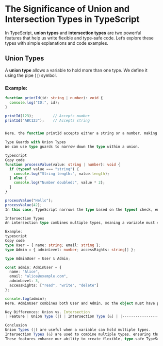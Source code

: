 # The Significance of Union and Intersection Types in TypeScript

In TypeScript, **union types** and **intersection types** are two powerful features that help us write flexible and type-safe code. Let’s explore these types with simple explanations and code examples.

## Union Types

A **union type** allows a variable to hold more than one type. We define it using the pipe (`|`) symbol.

### Example:

```typescript
function printId(id: string | number): void {
  console.log("ID:", id);
}

printId(123);         // Accepts number
printId("ABC123");    // Accepts string


Here, the function printId accepts either a string or a number, making it flexible for different data types.

Type Guards with Union Types
We can use type guards to narrow down the type within a union.

typescript
Copy code
function processValue(value: string | number): void {
  if (typeof value === "string") {
    console.log("String length:", value.length);
  } else {
    console.log("Number doubled:", value * 2);
  }
}

processValue("Hello");
processValue(42);
In this case, TypeScript narrows the type based on the typeof check, ensuring we handle strings and numbers differently.

Intersection Types
An intersection type combines multiple types, meaning a variable must satisfy all types at once. We define it using the ampersand (&) symbol.

Example:
typescript
Copy code
type User = { name: string; email: string };
type Admin = { adminLevel: number; accessRights: string[] };

type AdminUser = User & Admin;

const admin: AdminUser = {
  name: "Alice",
  email: "alice@example.com",
  adminLevel: 3,
  accessRights: ["read", "write", "delete"]
};

console.log(admin);
Here, AdminUser combines both User and Admin, so the object must have properties from both types.

Key Differences: Union vs. Intersection
| Feature | Union Type (|) | Intersection Type (&) | |-----------------|--------------------------------|-------------------------------------| | Meaning | "This or that" | "This and that" | | Use Cases | Flexible inputs, dynamic data | Combining multiple roles/structures |

Conclusion
Union Types (|) are useful when a variable can hold multiple types.
Intersection Types (&) are used to combine multiple types, ensuring that an object satisfies all constraints.
These features enhance our ability to create flexible, type-safe TypeScript applications.